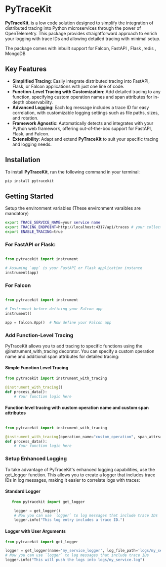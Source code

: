 # PyTraceKit

 **PyTraceKit**, is a low code solution designed to simplify the integration of distributed tracing into Python microservices through the power of OpenTelemetry. This package provides straightforward approach to enrich your logging with trace IDs and allowing detailed tracing with minimal setup.

 The package comes with inbuilt support for Falcon, FastAPI , Flask ,redis , MongoDB

## Key Features

- **Simplified Tracing**: Easily integrate distributed tracing into FastAPI, Flask, or Falcon applications with just one line of code.
- **Function-Level Tracing with Customization**: Add detailed tracing to any function, specifying custom operation names and span attributes for in-depth observability.
- **Advanced Logging**: Each log message includes a trace ID for easy correlation, with customizable logging settings such as file paths, sizes, and rotation.
- **Framework Agnostic**: Automatically detects and integrates with your Python web framework, offering out-of-the-box support for FastAPI, Flask, and Falcon.
- **Extensibility**: Adapt and extend **PyTraceKit** to suit your specific tracing and logging needs.

## Installation

To install **PyTraceKit**, run the following command in your terminal:

```bash
pip install pytracekit
```

## Getting Started

Setup the environment variables (These environment varaibles are mandatory)

```bash
export TRACE_SERVICE_NAME=your service name
export TRACING_ENDPOINT=http://localhost:4317/api/traces # your collector endpoint
export ENABLE_TRACING=true

```

### For FastAPI or Flask:

```python

from pytracekit import instrument

# Assuming `app` is your FastAPI or Flask application instance
instrument(app)

```

### For Falcon

```python

from pytracekit import instrument

# Instrument before defining your Falcon app
instrument()

app = falcon.App()  # Now define your Falcon app

```

### Add Function-Level Tracing

PyTraceKit allows you to add tracing to specific functions using the @instrument_with_tracing decorator. You can specify a custom operation name and additional span attributes for detailed tracing:

#### Simple Function Level Tracing
```python
from pytracekit import instrument_with_tracing

@instrument_with_tracing()
def process_data():
    # Your function logic here

```

#### Function level tracing with custom operation name and custom span attributes
```python

from pytracekit import instrument_with_tracing

@instrument_with_tracing(operation_name="custom_operation", span_attrs={"key": "value"})
def process_data():
    # Your function logic here

```

### Setup Enhanced Logging

To take advantage of PyTraceKit's enhanced logging capabilities, use the get_logger function. This allows you to create a logger that includes trace IDs in log messages, making it easier to correlate logs with traces:

#### Standard Logger

```python
   from pytracekit import get_logger

    logger = get_logger()
    # Now you can use `logger` to log messages that include trace IDs
    logger.info("This log entry includes a trace ID.")

```

#### Logger with User Arguments
``` python
from pytracekit import get_logger

logger = get_logger(name='my_service_logger', log_file_path='logs/my_service.log', max_bytes=10*1024*1024, backup_count=5)
# Now you can use `logger` to log messages that include trace IDs
logger.info("This will push the logs into logs/my_service.log")

```